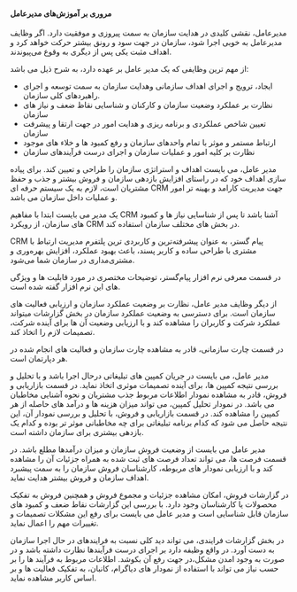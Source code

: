 #### مروری بر آموزش‌های مدیر‌عامل

مدیرعامل، نقشی کلیدی در هدایت سازمان به سمت پیروزی و موفقیت دارد. اگر وظایف مدیرعامل به خوبی اجرا شود، سازمان در جهت سود و رونق بیشتر حرکت خواهد کرد و اهداف مثبت یکی پس از دیگری به وقوع می‌پیوندند.

 از مهم ترین وظایفی که یک مدیر عامل بر عهده دارد، به شرح ذیل می باشد:
 
 - ایجاد، ترویج و اجرای اهداف سازمانی وهدایت سازمان به سمت توسعه و اجرای راهبردهای کلی سازمان.
 - نظارت بر عملکرد وضعیت سازمان و کارکنان و شناسایی نقاظ ضعف و نیاز های سازمان
 - تعیین شاخص عملکردی و برنامه ریزی و هدایت امور در جهت ارتقا و پیشرفت سازمان
 - ارتباط مستمر و موثر با تمام واحدهای سازمان و رفع کمبود ها و خلاء های موجود
 - نظارت بر کلیه امور و عملیات سازمان و اجرای درست فرآیندهای سازمان

مدیر عامل، می بایست اهداف و استراتژی سازمان را طراحی و تعیین کند. برای پیاده سازی اهداف خود که در راستای افزایش بازدهی سازمان و فروش بیشتر و جذب و حفظ مشتریان است، لازم به یک سیستم حرفه ای CRM جهت مدیریت کارامد و بهینه تر امور و عملیات داخل سازمان می باشد.

یک مدیر می بایست ابتدا با مفاهیم CRM  آشنا باشد تا پس از شناسایی نیاز ها و کمبود های سازمان، از رویکرد CRM  در بخش های مختلف سازمان استفاده کند.

CRM پیام گستر، به عنوان پیشرفته‌ترین و کاربردی ترین پلتفرم مدیریت ارتباط با مشتری با طراحی ساده و کاربر پسند، باعث بهبود عملکرد، افزایش بهره‌وری و مشتری‌مداری در سازمان شما می‌شود.

در قسمت معرفی نرم افزار پیام‌گستر، توضیحات مختصری در مورد قابلیت ها و ویژگی های این نرم افزار گفته شده است.

از دیگر وظایف مدیر عامل، نظارت بر وضعیت عملکرد سازمان و ارزیابی فعالیت های سازمان است. برای دسترسی به وضعیت عملکرد سازمان در بخش گزارشات میتواند عملکرد شرکت و کاربران را مشاهده کند و با ارزیابی وضعیت آن ها برای آینده شرکت، تصمیمات لازم را  اتخاذ کند.

در قسمت چارت سازمانی، قادر به مشاهده چارت سازمان و فعالیت های انجام شده در هر دپارتمان است.

مدیر عامل، می بایست در جریان کمپین های تبلیغاتی درحال اجرا باشد و با تحلیل و بررسی نتیجه کمپین ها، برای آینده تصمیمات موثری اتخاذ نماید. در قسمت بازاریابی و فروش، قادر به  مشاهده نمودار اطلاعات مربوط جذب مشتریان و نحوه آشنایی مخاطبان می باشد. در نمودار تحلیل کمپین، می تواند میزان هزینه ها و درآمد های حاصله از هر کمپین را مشاهده کند. در قسمت بازاریابی و فروش، با تحلیل و بررسی نمودار آن، این نتیجه حاصل می شود که کدام برنامه تبلیغاتی برای چه مخاطبانی موثر تر بوده و  کدام یک بازدهی بیشتری برای سازمان داشته است.

مدیر عامل می بایست از وضعیت فروش سازمان و میزان درآمدها مطلع  باشد. در قسمت فرصت ها، می تواند تعداد فرصت های ثبت شده به همراه جزئیات آن را مشاهده کند و با ارزیابی نمودار های مربوطه، کارشناسان فروش سازمان را به سمت پیشبرد اهداف سازمان و فروش بیشتر هدایت نماید.

در گزارشات فروش، امکان مشاهده جزئیات و مجموع فروش و همچنین فروش به تفکیک محصولات یا کارشناسان وجود دارد. با بررسی این گزارشات نقاط ضعف و کمبود های سازمان قابل شناسایی است و مدیر عامل می بایست برای رفع این مشکلات تصمیمات و تغییرات مهم را اعمال نماید.

در بخش گزارشات فرایندی، می تواند دید کلی نسبت به فرایندهای در حال اجرا سازمان به دست آورد. در واقع وظیفه دارد بر اجرای درست فرآیندها نظارت داشته باشد و در صورت به وجود امدن مشکل،در جهت رفع آن بکوشد. اطلاعات مربوط به فرآیند ها را بر حسب نیاز می تواند با استفاده از نمودار های دیاگرام، کانبان، به تفکیک فعالیت ها و بر اساس کاربر مشاهده نماید.
